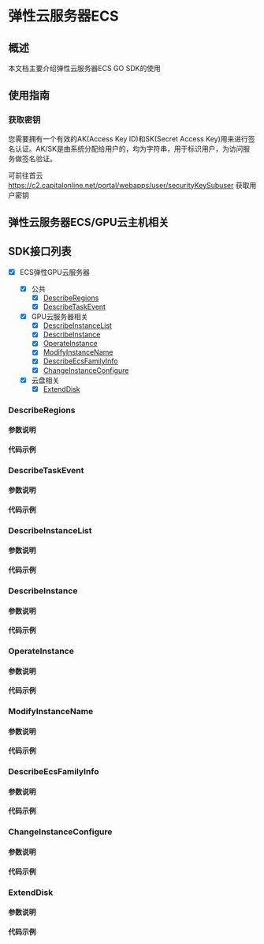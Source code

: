 
# 弹性云服务器ECS

## 概述
本文档主要介绍弹性云服务器ECS GO SDK的使用

## 使用指南

### 获取密钥
您需要拥有一个有效的AK(Access Key ID)和SK(Secret Access Key)用来进行签名认证。AK/SK是由系统分配给用户的，均为字符串，用于标识用户，为访问服务做签名验证。

可前往首云 https://c2.capitalonline.net/portal/webapps/user/securityKeySubuser 获取用户密钥

## 弹性云服务器ECS/GPU云主机相关

## SDK接口列表

- [x] ECS弹性GPU云服务器

    - [x] 公共
        - [x] [DescribeRegions](###DescribeRegions)
        - [x] [DescribeTaskEvent](###DescribeTaskEvent)

    - [X] GPU云服务器相关
        - [X] [DescribeInstanceList](###DescribeInstanceList)
        - [X] [DescribeInstance](###DescribeInstance)
        - [X] [OperateInstance](###OperateInstance)
        - [X] [ModifyInstanceName](###ModifyInstanceName)
        - [X] [DescribeEcsFamilyInfo](###DescribeEcsFamilyInfo)
        - [X] [ChangeInstanceConfigure](###ChangeInstanceConfigure)
    - [X] 云盘相关
        - [x] [ExtendDisk](###ExtendDisk)

### DescribeRegions

#### 参数说明

#### 代码示例

### DescribeTaskEvent

#### 参数说明

#### 代码示例

### DescribeInstanceList

#### 参数说明

#### 代码示例

### DescribeInstance

#### 参数说明

#### 代码示例

### OperateInstance

#### 参数说明

#### 代码示例

### ModifyInstanceName

#### 参数说明

#### 代码示例

### DescribeEcsFamilyInfo

#### 参数说明

#### 代码示例

### ChangeInstanceConfigure

#### 参数说明

#### 代码示例

### ExtendDisk

#### 参数说明

#### 代码示例





